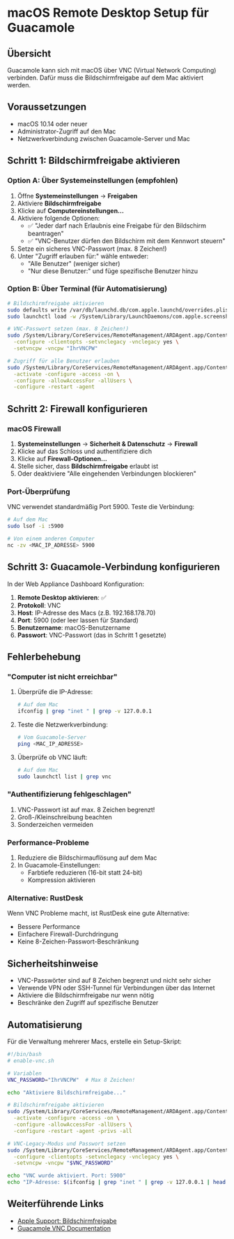 # macOS Remote Desktop Setup für Guacamole

## Übersicht
Guacamole kann sich mit macOS über VNC (Virtual Network Computing) verbinden. Dafür muss die Bildschirmfreigabe auf dem Mac aktiviert werden.

## Voraussetzungen
- macOS 10.14 oder neuer
- Administrator-Zugriff auf den Mac
- Netzwerkverbindung zwischen Guacamole-Server und Mac

## Schritt 1: Bildschirmfreigabe aktivieren

### Option A: Über Systemeinstellungen (empfohlen)
1. Öffne **Systemeinstellungen** → **Freigaben**
2. Aktiviere **Bildschirmfreigabe**
3. Klicke auf **Computereinstellungen...**
4. Aktiviere folgende Optionen:
   - ✅ "Jeder darf nach Erlaubnis eine Freigabe für den Bildschirm beantragen"
   - ✅ "VNC-Benutzer dürfen den Bildschirm mit dem Kennwort steuern"
5. Setze ein sicheres VNC-Passwort (max. 8 Zeichen!)
6. Unter "Zugriff erlauben für:" wähle entweder:
   - "Alle Benutzer" (weniger sicher)
   - "Nur diese Benutzer:" und füge spezifische Benutzer hinzu

### Option B: Über Terminal (für Automatisierung)
```bash
# Bildschirmfreigabe aktivieren
sudo defaults write /var/db/launchd.db/com.apple.launchd/overrides.plist com.apple.screensharing -dict Disabled -bool false
sudo launchctl load -w /System/Library/LaunchDaemons/com.apple.screensharing.plist

# VNC-Passwort setzen (max. 8 Zeichen!)
sudo /System/Library/CoreServices/RemoteManagement/ARDAgent.app/Contents/Resources/kickstart \
  -configure -clientopts -setvnclegacy -vnclegacy yes \
  -setvncpw -vncpw "IhrVNCPW"

# Zugriff für alle Benutzer erlauben
sudo /System/Library/CoreServices/RemoteManagement/ARDAgent.app/Contents/Resources/kickstart \
  -activate -configure -access -on \
  -configure -allowAccessFor -allUsers \
  -configure -restart -agent
```

## Schritt 2: Firewall konfigurieren

### macOS Firewall
1. **Systemeinstellungen** → **Sicherheit & Datenschutz** → **Firewall**
2. Klicke auf das Schloss und authentifiziere dich
3. Klicke auf **Firewall-Optionen...**
4. Stelle sicher, dass **Bildschirmfreigabe** erlaubt ist
5. Oder deaktiviere "Alle eingehenden Verbindungen blockieren"

### Port-Überprüfung
VNC verwendet standardmäßig Port 5900. Teste die Verbindung:
```bash
# Auf dem Mac
sudo lsof -i :5900

# Von einem anderen Computer
nc -zv <MAC_IP_ADRESSE> 5900
```

## Schritt 3: Guacamole-Verbindung konfigurieren

In der Web Appliance Dashboard Konfiguration:

1. **Remote Desktop aktivieren**: ✅
2. **Protokoll**: VNC
3. **Host**: IP-Adresse des Macs (z.B. 192.168.178.70)
4. **Port**: 5900 (oder leer lassen für Standard)
5. **Benutzername**: macOS-Benutzername
6. **Passwort**: VNC-Passwort (das in Schritt 1 gesetzte)

## Fehlerbehebung

### "Computer ist nicht erreichbar"
1. Überprüfe die IP-Adresse:
   ```bash
   # Auf dem Mac
   ifconfig | grep "inet " | grep -v 127.0.0.1
   ```

2. Teste die Netzwerkverbindung:
   ```bash
   # Vom Guacamole-Server
   ping <MAC_IP_ADRESSE>
   ```

3. Überprüfe ob VNC läuft:
   ```bash
   # Auf dem Mac
   sudo launchctl list | grep vnc
   ```

### "Authentifizierung fehlgeschlagen"
1. VNC-Passwort ist auf max. 8 Zeichen begrenzt!
2. Groß-/Kleinschreibung beachten
3. Sonderzeichen vermeiden

### Performance-Probleme
1. Reduziere die Bildschirmauflösung auf dem Mac
2. In Guacamole-Einstellungen:
   - Farbtiefe reduzieren (16-bit statt 24-bit)
   - Kompression aktivieren

### Alternative: RustDesk
Wenn VNC Probleme macht, ist RustDesk eine gute Alternative:
- Bessere Performance
- Einfachere Firewall-Durchdringung
- Keine 8-Zeichen-Passwort-Beschränkung

## Sicherheitshinweise
- VNC-Passwörter sind auf 8 Zeichen begrenzt und nicht sehr sicher
- Verwende VPN oder SSH-Tunnel für Verbindungen über das Internet
- Aktiviere die Bildschirmfreigabe nur wenn nötig
- Beschränke den Zugriff auf spezifische Benutzer

## Automatisierung
Für die Verwaltung mehrerer Macs, erstelle ein Setup-Skript:

```bash
#!/bin/bash
# enable-vnc.sh

# Variablen
VNC_PASSWORD="IhrVNCPW"  # Max 8 Zeichen!

echo "Aktiviere Bildschirmfreigabe..."

# Bildschirmfreigabe aktivieren
sudo /System/Library/CoreServices/RemoteManagement/ARDAgent.app/Contents/Resources/kickstart \
  -activate -configure -access -on \
  -configure -allowAccessFor -allUsers \
  -configure -restart -agent -privs -all

# VNC-Legacy-Modus und Passwort setzen
sudo /System/Library/CoreServices/RemoteManagement/ARDAgent.app/Contents/Resources/kickstart \
  -configure -clientopts -setvnclegacy -vnclegacy yes \
  -setvncpw -vncpw "$VNC_PASSWORD"

echo "VNC wurde aktiviert. Port: 5900"
echo "IP-Adresse: $(ifconfig | grep "inet " | grep -v 127.0.0.1 | head -1 | awk '{print $2}')"
```

## Weiterführende Links
- [Apple Support: Bildschirmfreigabe](https://support.apple.com/de-de/guide/mac-help/mh14066/mac)
- [Guacamole VNC Documentation](https://guacamole.apache.org/doc/gug/configuring-guacamole.html#vnc)
